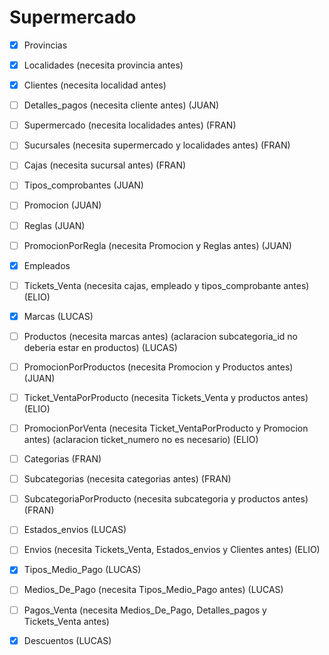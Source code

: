 # Supermercado

- [x]  Provincias
- [x]  Localidades (necesita provincia antes)
- [x]  Clientes (necesita localidad antes)
- [ ]  Detalles_pagos (necesita cliente antes) (JUAN)
- [ ]  Supermercado (necesita localidades antes) (FRAN)
- [ ]  Sucursales (necesita supermercado y localidades antes) (FRAN)
- [ ]  Cajas (necesita sucursal antes) (FRAN)
- [ ]  Tipos_comprobantes (JUAN)
- [ ]  Promocion (JUAN)
- [ ]  Reglas (JUAN)
- [ ]  PromocionPorRegla (necesita Promocion y Reglas antes) (JUAN)
- [x]  Empleados
- [ ]  Tickets_Venta (necesita cajas, empleado y tipos_comprobante antes) (ELIO)
- [x]  Marcas (LUCAS)
- [ ]  Productos (necesita marcas antes) (aclaracion subcategoria_id no deberia estar en productos) (LUCAS)
- [ ]  PromocionPorProductos (necesita Promocion y Productos antes) (JUAN)
- [ ]  Ticket_VentaPorProducto (necesita Tickets_Venta y productos antes) (ELIO)
- [ ]  PromocionPorVenta (necesita Ticket_VentaPorProducto y Promocion antes) (aclaracion ticket_numero no es necesario) (ELIO)
- [ ]  Categorias (FRAN)
- [ ]  Subcategorias (necesita categorias antes) (FRAN)
- [ ]  SubcategoriaPorProducto (necesita subcategoria y productos antes) (FRAN)
- [ ]  Estados_envios (LUCAS)
- [ ]  Envios (necesita Tickets_Venta, Estados_envios y Clientes antes) (ELIO)
- [x]  Tipos_Medio_Pago (LUCAS)
- [ ]  Medios_De_Pago (necesita Tipos_Medio_Pago antes) (LUCAS)
- [ ]  Pagos_Venta (necesita Medios_De_Pago, Detalles_pagos y Tickets_Venta antes)
- [x]  Descuentos (LUCAS)

